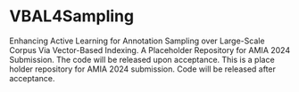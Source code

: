 # VBAL4Sampling
Enhancing Active Learning for Annotation Sampling over Large-Scale Corpus Via Vector-Based Indexing. A Placeholder Repository for AMIA 2024 Submission. The code will be released upon acceptance. This is a place holder repository for AMIA 2024 submission. Code will be released after acceptance.
